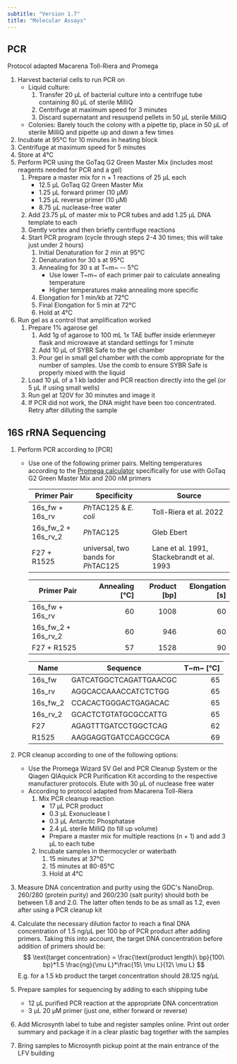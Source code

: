 ```yaml
---
subtitle: "Version 1.7"
title: "Molecular Assays"
---
```



## PCR

Protocol adapted Macarena Toll-Riera and Promega

1. Harvest bacterial cells to run PCR on
   - Liquid culture:
      1. Transfer 20 µL of bacterial culture into a centrifuge tube containing 80 µL of sterile MilliQ
      2. Centrifuge at maximum speed for 3 minutes
      3. Discard supernatant and resuspend pellets in 50 µL sterile MilliQ
   - Colonies: Barely touch the colony with a pipette tip, place in 50 µL of sterile MilliQ and pipette up and down a few times
2. Incubate at 95°C for 10 minutes in heating block
3. Centrifuge at maximum speed for 5 minutes
4. Store at 4°C
5. Perform PCR using the GoTaq G2 Green Master Mix (includes most reagents needed for PCR and a gel)
   1. Prepare a master mix for n + 1 reactions of 25 µL each
      - 12.5 µL GoTaq G2 Green Master Mix
      - 1.25 µL forward primer (10 µM)
      - 1.25 µL reverse primer (10 µM)
      - 8.75 µL nuclease-free water
   2. Add 23.75 µL of master mix to PCR tubes and add 1.25 µL DNA template to each
   3. Gently vortex and then briefly centrifuge reactions
   4. Start PCR program (cycle through steps 2-4 30 times; this will take just under 2 hours)
      1. Initial Denaturation for 2 min at 95°C
      2. Denaturation for 30 s at 95°C
      3. Annealing for 30 s at T~m~ -- 5°C
         - Use lower T~m~ of each primer pair to calculate annealing temperature
         - Higher temperatures make annealing more specific
      4. Elongation for 1 min/kb at 72°C
      5. Final Elongation for 5 min at 72°C
      6. Hold at 4°C
6. Run gel as a control that amplification worked
   1. Prepare 1% agarose gel
      1. Add 1g of agarose to 100 mL 1x TAE buffer inside erlenmeyer flask and microwave at standard settings for 1 minute
      2. Add 10 µL of SYBR Safe to the gel chamber
      3. Pour gel in small gel chamber with the comb appropriate for the number of samples. Use the comb to ensure SYBR Safe is properly mixed with the liquid
   2. Load 10 µL of a 1 kb ladder and PCR reaction directly into the gel (or 5 µL if using small wells)
   3. Run gel at 120V for 30 minutes and image it
   4. If PCR did not work, the DNA might have been too concentrated. Retry after dilluting the sample

## 16S rRNA Sequencing

1. Perform PCR according to [PCR]
   - Use one of the following primer pairs. Melting temperatures according to the [Promega calculator](https://ch.promega.com/resources/tools/biomath/tm-calculator/) specifically for use with GoTaq G2 Green Master Mix and 200 nM primers

     | Primer Pair         | Specificity                         | Source                                     |
     | --- | ----- | ---- |
     | 16s_fw + 16s_rv     | *Ph*TAC125 & *E. coli*              | Toll-Riera et al. 2022                     |
     | 16s_fw_2 + 16s_rv_2 | *Ph*TAC125                          | Gleb Ebert                                 |
     | F27 + R1525         | universal, two bands for *Ph*TAC125 | Lane et al. 1991, Stackebrandt et al. 1993 |

     | Primer Pair         | Annealing \[°C\] | Product \[bp\] | Elongation \[s\] |
     | ------------------- | ---------------: | -------------: | ---------------: |
     | 16s_fw + 16s_rv     |               60 |           1008 |               60 |
     | 16s_fw_2 + 16s_rv_2 |               60 |            946 |               60 |
     | F27 + R1525         |               57 |           1528 |               90 |

     | Name     | Sequence               | T~m~ \[°C\] |
     | -------- | ---------------------- | ----------: |
     | 16s_fw   | GATCATGGCTCAGATTGAACGC |          65 |
     | 16s_rv   | AGGCACCAAACCATCTCTGG   |          65 |
     | 16s_fw_2 | CCACACTGGGACTGAGACAC   |          65 |
     | 16s_rv_2 | GCACTCTGTATGCGCCATTG   |          65 |
     | F27      | AGAGTTTGATCCTGGCTCAG   |          62 |
     | R1525    | AAGGAGGTGATCCAGCCGCA   |          69 |

2. PCR cleanup according to one of the following options:
   - Use the Promega Wizard SV Gel and PCR Cleanup System or the Qiagen QIAquick PCR Purification Kit according to the respective manufacturer protocols. Elute with 30 µL of nuclease free water
   - According to protocol adapted from Macarena Toll-Riera
     1. Mix PCR cleanup reaction
        - 17 µL PCR product
        - 0.3 µL Exonuclease I
        - 0.3 µL Antarctic Phosphatase
        - 2.4 µL sterile MilliQ (to fill up volume)
        - Prepare a master mix for multiple reactions (n + 1) and add 3 µL to each tube
     2. Incubate samples in thermocycler or waterbath
        1. 15 minutes at 37°C
        2. 15 minutes at 80-85°C
        3. Hold at 4°C
3. Measure DNA concentration and purity using the GDC's NanoDrop. 260/280 (protein purity) and 260/230 (salt purity) should both be between 1.8 and 2.0. The latter often tends to be as small as 1.2, even after using a PCR cleanup kit
4. Calculate the necessary dilution factor to reach a final DNA concentration of 1.5 ng/µL per 100 bp of PCR product after adding primers. Taking this into account, the target DNA concentration before addition of primers should be:
   $$ \text{target concentration} = \frac{\text{product length}\ bp}{100\ bp}*1.5 \frac{ng}{\mu L}*\frac{15\ \mu L}{12\ \mu L} $$
   E.g. for a 1.5 kb product the target concentration should 28.125 ng/µL
5. Prepare samples for sequencing by adding to each shipping tube
   - 12 µL purified PCR reaction at the appropriate DNA concentration
   - 3 µL 20 µM primer (just one, either forward or reverse)
6. Add Microsynth label to tube and register samples online. Print out order summary and package it in a clear plastic bag together with the samples
7. Bring samples to Microsynth pickup point at the main entrance of the LFV building
